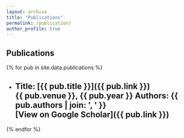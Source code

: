 ```yaml
---
layout: archive
title: "Publications"
permalink: /publication/
author_profile: true
---
```


## Publications

{% for pub in site.data.publications %}
- **Title:** [{{ pub.title }}]({{ pub.link }})  
  {{ pub.venue }}, {{ pub.year }} 
  **Authors:** {{ pub.authors | join: ', ' }}  
  [View on Google Scholar]({{ pub.link }})  
  ---
{% endfor %}
